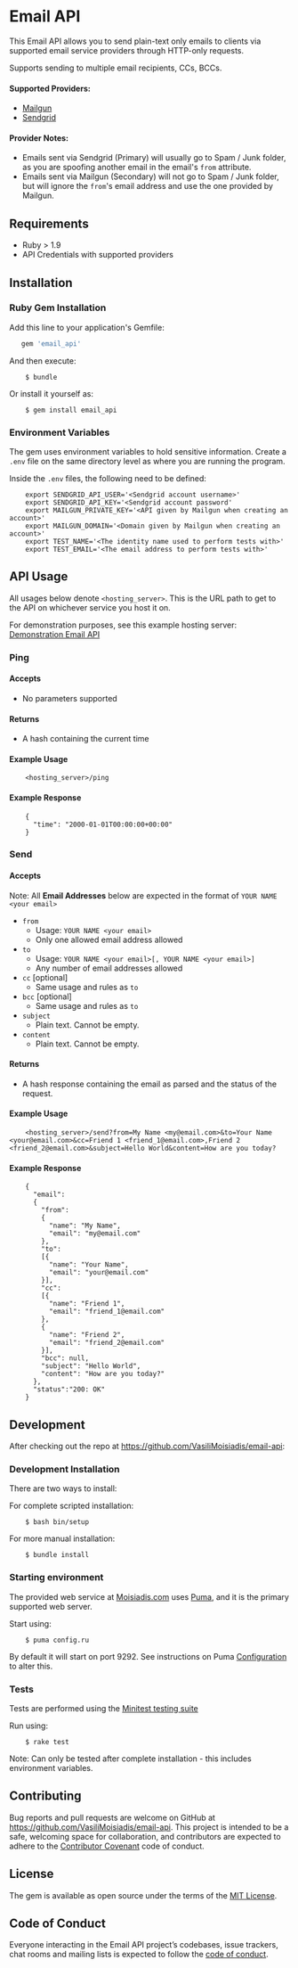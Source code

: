 # Email API

This Email API allows you to send plain-text only emails to clients via supported email service providers through HTTP-only requests.

Supports sending to multiple email recipients, CCs, BCCs.

#### Supported Providers:
* [Mailgun](https://www.mailgun.com/)
* [Sendgrid](https://sendgrid.com/)

#### Provider Notes:
* Emails sent via Sendgrid (Primary) will usually go to Spam / Junk folder, as you are spoofing another email in the email's `from` attribute. 
* Emails sent via Mailgun (Secondary) will not go to Spam / Junk folder, but will ignore the `from`'s email address and use the one provided by Mailgun.


## Requirements
* Ruby > 1.9
* API Credentials with supported providers


## Installation

### Ruby Gem Installation
Add this line to your application's Gemfile:

```ruby
   gem 'email_api'
```

And then execute:

```
    $ bundle
```

Or install it yourself as:

```
    $ gem install email_api
```

### Environment Variables

The gem uses environment variables to hold sensitive information. Create a `.env` file on the same directory level as where you are running the program.

Inside the `.env` files, the following need to be defined:

```
    export SENDGRID_API_USER='<Sendgrid account username>'
    export SENDGRID_API_KEY='<Sendgrid account password'
    export MAILGUN_PRIVATE_KEY='<API given by Mailgun when creating an account>'
    export MAILGUN_DOMAIN='<Domain given by Mailgun when creating an account>'
    export TEST_NAME='<The identity name used to perform tests with>'
    export TEST_EMAIL='<The email address to perform tests with>'
```


## API Usage

All usages below denote `<hosting_server>`. This is the URL path to get to the API on whichever service you host it on.

For demonstration purposes, see this example hosting server: [Demonstration Email API](http://email-api.moisiadis.com)

### Ping

#### Accepts
* No parameters supported

#### Returns
* A hash containing the current time

#### Example Usage
```
    <hosting_server>/ping
```

#### Example Response
```
    {
      "time": "2000-01-01T00:00:00+00:00"
    }
```


### Send

#### Accepts
Note: All **Email Addresses** below are expected in the format of `YOUR NAME <your email>`

* `from`
  * Usage: `YOUR NAME <your email>`
  * Only one allowed email address allowed
* `to`
  * Usage: `YOUR NAME <your email>[, YOUR NAME <your email>]`
  * Any number of email addresses allowed
* `cc` [optional]
  * Same usage and rules as `to`
* `bcc` [optional]
  * Same usage and rules as `to`
* `subject`
  * Plain text. Cannot be empty.
* `content`
  * Plain text. Cannot be empty.

#### Returns
* A hash response containing the email as parsed and the status of the request.

#### Example Usage
```
    <hosting_server>/send?from=My Name <my@email.com>&to=Your Name <your@email.com>&cc=Friend 1 <friend_1@email.com>,Friend 2 <friend_2@email.com>&subject=Hello World&content=How are you today?
```

#### Example Response
```
    {
      "email":
      {
        "from":
        {
          "name": "My Name",
          "email": "my@email.com"
        },
        "to":
        [{
          "name": "Your Name",
          "email": "your@email.com"
        }],
        "cc": 
        [{
          "name": "Friend 1",
          "email": "friend_1@email.com"
        },
        {
          "name": "Friend 2",
          "email": "friend_2@email.com"
        }],
        "bcc": null,
        "subject": "Hello World",
        "content": "How are you today?"
      },
      "status":"200: OK"
    }
```


## Development

After checking out the repo at https://github.com/VasiliMoisiadis/email-api:

### Development Installation

There are two ways to install:

For complete scripted installation:
```
    $ bash bin/setup
```

For more manual installation:
```
    $ bundle install
```

### Starting environment

The provided web service at [Moisiadis.com](http://email-api.moisiadis.com) uses [Puma](https://github.com/puma/puma), and it is the primary supported web server.

Start using:
```
    $ puma config.ru
```

By default it will start on port 9292. See instructions on Puma [Configuration](https://github.com/puma/puma#configuration) to alter this. 

### Tests

Tests are performed using the [Minitest testing suite](http://docs.seattlerb.org/minitest/)

Run using:
```
    $ rake test
```

Note: Can only be tested after complete installation - this includes environment variables.


## Contributing

Bug reports and pull requests are welcome on GitHub at https://github.com/VasiliMoisiadis/email-api. This project is intended to be a safe, welcoming space for collaboration, and contributors are expected to adhere to the [Contributor Covenant](http://contributor-covenant.org) code of conduct.


## License

The gem is available as open source under the terms of the [MIT License](https://opensource.org/licenses/MIT).


## Code of Conduct

Everyone interacting in the Email API project’s codebases, issue trackers, chat rooms and mailing lists is expected to follow the [code of conduct](https://github.com/VasiliMoisiadis/email-api/blob/master/CODE_OF_CONDUCT.md).
